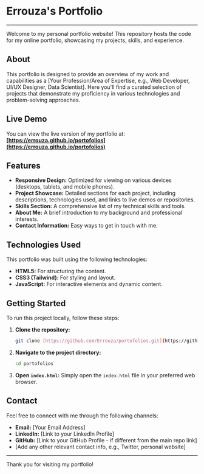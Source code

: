 # Errouza's Portfolio

---

Welcome to my personal portfolio website! This repository hosts the code for my online portfolio, showcasing my projects, skills, and experience.

## About

This portfolio is designed to provide an overview of my work and capabilities as a [Your Profession/Area of Expertise, e.g., Web Developer, UI/UX Designer, Data Scientist]. Here you'll find a curated selection of projects that demonstrate my proficiency in various technologies and problem-solving approaches.

## Live Demo

You can view the live version of my portfolio at:
**[https://errouza.github.io/portofolios](https://errouza.github.io/portofolios)**

## Features

* **Responsive Design:** Optimized for viewing on various devices (desktops, tablets, and mobile phones).
* **Project Showcase:** Detailed sections for each project, including descriptions, technologies used, and links to live demos or repositories.
* **Skills Section:** A comprehensive list of my technical skills and tools.
* **About Me:** A brief introduction to my background and professional interests.
* **Contact Information:** Easy ways to get in touch with me.

## Technologies Used

This portfolio was built using the following technologies:

* **HTML5:** For structuring the content.
* **CSS3 (Tailwind):** For styling and layout.
* **JavaScript:** For interactive elements and dynamic content.


## Getting Started

To run this project locally, follow these steps:

1.  **Clone the repository:**
    ```bash
    git clone [https://github.com/Errouza/portofolios.git](https://github.com/Errouza/portofolios.git)
    ```
2.  **Navigate to the project directory:**
    ```bash
    cd portofolios
    ```
3.  **Open `index.html`:**
    Simply open the `index.html` file in your preferred web browser.

## Contact

Feel free to connect with me through the following channels:

* **Email:** [Your Email Address]
* **LinkedIn:** [Link to your LinkedIn Profile]
* **GitHub:** [Link to your GitHub Profile - if different from the main repo link]
* [Add any other relevant contact info, e.g., Twitter, personal website]

---

Thank you for visiting my portfolio!
